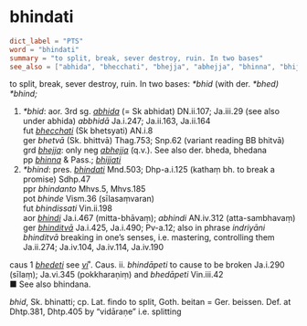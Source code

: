 # bhindati

``` toml
dict_label = "PTS"
word = "bhindati"
summary = "to split, break, sever destroy, ruin. In two bases"
see_also = ["abhida", "bhecchati", "bhejja", "abhejja", "bhinna", "bhijjati", "bhindati", "bhindi", "bhinditvā", "bhedeti", "vi"]
```

to split, break, sever destroy, ruin. In two bases: *\*bhid* (with der. *\*bhed) \*bhind;*

1. *\*bhid*: aor. 3rd sg. *[abhida](abhida.md)* (= Sk abhidat) DN.ii.107; Ja.iii.29 (see also under abhida) *abbhidā* Ja.i.247; Ja.ii.163, Ja.ii.164  
   fut *[bhecchati](bhecchati.md)* (Sk bhetsyati) AN.i.8  
   ger *bhetvā* (Sk. bhittvā) Thag.753; Snp.62 (variant reading BB bhitvā)  
   grd *[bhejja](bhejja.md)*: only neg *[abhejja](abhejja.md)* (q.v.). See also der. bheda, bhedana  
   pp *[bhinna](bhinna.md)* & Pass.; *[bhijjati](bhijjati.md)*
2. *\*bhind*: pres. *[bhindati](bhindati.md)* Mnd.503; Dhp\-a.i.125 (kathaṃ bh. to break a promise) Sdhp.47  
   ppr *bhindanto* Mhvs.5, Mhvs.185  
   pot *bhinde* Vism.36 (sīlasaṃvaran)  
   fut *bhindissati* Vin.ii.198  
   aor *[bhindi](bhindi.md)* Ja.i.467 (mitta\-bhāvaṃ); *abhindi* AN.iv.312 (atta\-sambhavaṃ)  
   ger *[bhinditvā](bhinditvā.md)* Ja.i.425, Ja.i.490; Pv\-a.12; also in phrase *indriyāni bhinditvā* breaking in one’s senses, i.e. mastering, controlling them Ja.ii.274; Ja.iv.104, Ja.iv.114, Ja.iv.190

caus 1 *[bhedeti](bhedeti.md)* see *[vi](vi.md)*˚. Caus. ii. *bhindāpeti* to cause to be broken Ja.i.290 (sīlaṃ); Ja.vi.345 (pokkharaṇiṃ) and *bhedāpeti* Vin.iii.42  
■ See also bhindana.

*bhid*, Sk. bhinatti; cp. Lat. findo to split, Goth. beitan = Ger. beissen. Def. at Dhtp.381, Dhtp.405 by “vidāraṇe” i.e. splitting


